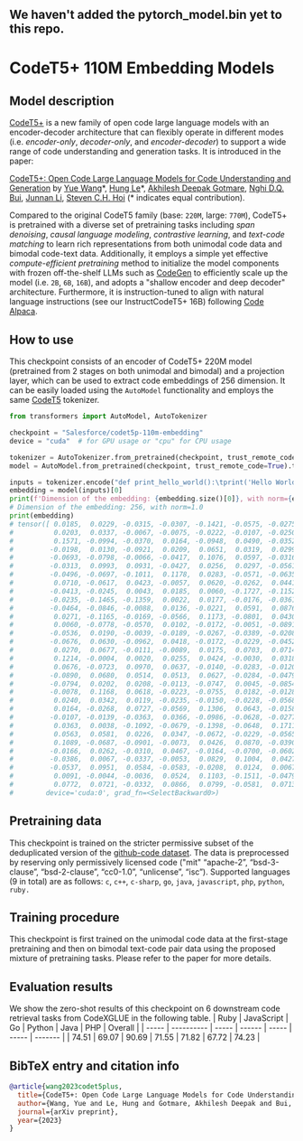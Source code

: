 ## We haven't added the pytorch_model.bin yet to this repo. 



# CodeT5+ 110M Embedding Models

## Model description

[CodeT5+](https://github.com/salesforce/CodeT5/tree/main/CodeT5+) is a new family of open code large language models
with an encoder-decoder architecture that can flexibly operate in different modes (i.e. _encoder-only_, _decoder-only_,
and _encoder-decoder_) to support a wide range of code understanding and generation tasks.
It is introduced in the paper:

[CodeT5+: Open Code Large Language Models for Code Understanding and Generation](https://arxiv.org/pdf/2305.07922.pdf)
by [Yue Wang](https://yuewang-cuhk.github.io/)\*, [Hung Le](https://sites.google.com/view/henryle2018/home?pli=1)\*, [Akhilesh Deepak Gotmare](https://akhileshgotmare.github.io/), [Nghi D.Q. Bui](https://bdqnghi.github.io/), [Junnan Li](https://sites.google.com/site/junnanlics), [Steven C.H. Hoi](https://sites.google.com/view/stevenhoi/home) (*
indicates equal contribution).

Compared to the original CodeT5 family (base: `220M`, large: `770M`), CodeT5+ is pretrained with a diverse set of
pretraining tasks including _span denoising_, _causal language modeling_, _contrastive learning_, and _text-code
matching_ to learn rich representations from both unimodal code data and bimodal code-text data.
Additionally, it employs a simple yet effective _compute-efficient pretraining_ method to initialize the model
components with frozen off-the-shelf LLMs such as [CodeGen](https://github.com/salesforce/CodeGen) to efficiently scale
up the model (i.e. `2B`, `6B`, `16B`), and adopts a "shallow encoder and deep decoder" architecture.
Furthermore, it is instruction-tuned to align with natural language instructions (see our InstructCodeT5+ 16B)
following [Code Alpaca](https://github.com/sahil280114/codealpaca).

## How to use

This checkpoint consists of an encoder of CodeT5+ 220M model (pretrained from 2 stages on both unimodal and bimodal) and a projection layer, which can be used to extract code
embeddings of 256 dimension. It can be easily loaded using the `AutoModel` functionality and employs the
same [CodeT5](https://github.com/salesforce/CodeT5) tokenizer.

```python
from transformers import AutoModel, AutoTokenizer

checkpoint = "Salesforce/codet5p-110m-embedding"
device = "cuda"  # for GPU usage or "cpu" for CPU usage

tokenizer = AutoTokenizer.from_pretrained(checkpoint, trust_remote_code=True)
model = AutoModel.from_pretrained(checkpoint, trust_remote_code=True).to(device)

inputs = tokenizer.encode("def print_hello_world():\tprint('Hello World!')", return_tensors="pt").to(device)
embedding = model(inputs)[0]
print(f'Dimension of the embedding: {embedding.size()[0]}, with norm={embedding.norm().item()}')
# Dimension of the embedding: 256, with norm=1.0
print(embedding)
# tensor([ 0.0185,  0.0229, -0.0315, -0.0307, -0.1421, -0.0575, -0.0275,  0.0501,
#          0.0203,  0.0337, -0.0067, -0.0075, -0.0222, -0.0107, -0.0250, -0.0657,
#          0.1571, -0.0994, -0.0370,  0.0164, -0.0948,  0.0490, -0.0352,  0.0907,
#         -0.0198,  0.0130, -0.0921,  0.0209,  0.0651,  0.0319,  0.0299, -0.0173,
#         -0.0693, -0.0798, -0.0066, -0.0417,  0.1076,  0.0597, -0.0316,  0.0940,
#         -0.0313,  0.0993,  0.0931, -0.0427,  0.0256,  0.0297, -0.0561, -0.0155,
#         -0.0496, -0.0697, -0.1011,  0.1178,  0.0283, -0.0571, -0.0635, -0.0222,
#          0.0710, -0.0617,  0.0423, -0.0057,  0.0620, -0.0262,  0.0441,  0.0425,
#         -0.0413, -0.0245,  0.0043,  0.0185,  0.0060, -0.1727, -0.1152,  0.0655,
#         -0.0235, -0.1465, -0.1359,  0.0022,  0.0177, -0.0176, -0.0361, -0.0750,
#         -0.0464, -0.0846, -0.0088,  0.0136, -0.0221,  0.0591,  0.0876, -0.0903,
#          0.0271, -0.1165, -0.0169, -0.0566,  0.1173, -0.0801,  0.0430,  0.0236,
#          0.0060, -0.0778, -0.0570,  0.0102, -0.0172, -0.0051, -0.0891, -0.0620,
#         -0.0536,  0.0190, -0.0039, -0.0189, -0.0267, -0.0389, -0.0208,  0.0076,
#         -0.0676,  0.0630, -0.0962,  0.0418, -0.0172, -0.0229, -0.0452,  0.0401,
#          0.0270,  0.0677, -0.0111, -0.0089,  0.0175,  0.0703,  0.0714, -0.0068,
#          0.1214, -0.0004,  0.0020,  0.0255,  0.0424, -0.0030,  0.0318,  0.1227,
#          0.0676, -0.0723,  0.0970,  0.0637, -0.0140, -0.0283, -0.0120,  0.0343,
#         -0.0890,  0.0680,  0.0514,  0.0513,  0.0627, -0.0284, -0.0479,  0.0068,
#         -0.0794,  0.0202,  0.0208, -0.0113, -0.0747,  0.0045, -0.0854, -0.0609,
#         -0.0078,  0.1168,  0.0618, -0.0223, -0.0755,  0.0182, -0.0128,  0.1116,
#          0.0240,  0.0342,  0.0119, -0.0235, -0.0150, -0.0228, -0.0568, -0.1528,
#          0.0164, -0.0268,  0.0727, -0.0569,  0.1306,  0.0643, -0.0158, -0.1070,
#         -0.0107, -0.0139, -0.0363,  0.0366, -0.0986, -0.0628, -0.0277,  0.0316,
#          0.0363,  0.0038, -0.1092, -0.0679, -0.1398, -0.0648,  0.1711, -0.0666,
#          0.0563,  0.0581,  0.0226,  0.0347, -0.0672, -0.0229, -0.0565,  0.0623,
#          0.1089, -0.0687, -0.0901, -0.0073,  0.0426,  0.0870, -0.0390, -0.0144,
#         -0.0166,  0.0262, -0.0310,  0.0467, -0.0164, -0.0700, -0.0602, -0.0720,
#         -0.0386,  0.0067, -0.0337, -0.0053,  0.0829,  0.1004,  0.0427,  0.0026,
#         -0.0537,  0.0951,  0.0584, -0.0583, -0.0208,  0.0124,  0.0067,  0.0403,
#          0.0091, -0.0044, -0.0036,  0.0524,  0.1103, -0.1511, -0.0479,  0.1709,
#          0.0772,  0.0721, -0.0332,  0.0866,  0.0799, -0.0581,  0.0713,  0.0218],
#        device='cuda:0', grad_fn=<SelectBackward0>)
```

## Pretraining data

This checkpoint is trained on the stricter permissive subset of the deduplicated version of
the [github-code dataset](https://huggingface.co/datasets/codeparrot/github-code).
The data is preprocessed by reserving only permissively licensed code ("mit" “apache-2”, “bsd-3-clause”, “bsd-2-clause”,
“cc0-1.0”, “unlicense”, “isc”).
Supported languages (9 in total) are as follows:
`c`, `c++`, `c-sharp`,  `go`, `java`, `javascript`,  `php`, `python`, `ruby.`

## Training procedure

This checkpoint is first trained on the unimodal code data at the first-stage pretraining and then on bimodal text-code
pair data using the proposed mixture of pretraining tasks.
Please refer to the paper for more details.

## Evaluation results

We show the zero-shot results of this checkpoint on 6 downstream code retrieval tasks from CodeXGLUE in the following table.
| Ruby  | JavaScript | Go    | Python | Java  | PHP   | Overall |
| ----- | ---------- | ----- | ------ | ----- | ----- | ------- |
| 74.51 | 69.07      | 90.69 | 71.55  | 71.82 | 67.72 | 74.23   |

## BibTeX entry and citation info

```bibtex
@article{wang2023codet5plus,
  title={CodeT5+: Open Code Large Language Models for Code Understanding and Generation},
  author={Wang, Yue and Le, Hung and Gotmare, Akhilesh Deepak and Bui, Nghi D.Q. and Li, Junnan and Hoi, Steven C. H.},
  journal={arXiv preprint},
  year={2023}
}
```
